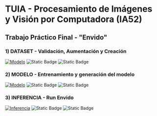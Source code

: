 # TUIA - Procesamiento de Imágenes y Visión por Computadora (IA52)

## Trabajo Práctico Final - "Envido"

### 1) DATASET - Validación, Aumentación y Creación 
[![Modelo](https://colab.research.google.com/assets/colab-badge.svg)](https://colab.research.google.com/github/MiguelMussi/CV_TP_Final/blob/main/TP_Creacion_Dataset_Y_Aumentacion(COLAB).ipynb)
![Static Badge](https://img.shields.io/badge/💾_Código-✔️_Listo-green?style=flat)
![Static Badge](https://img.shields.io/badge/📆_Estado-✔️_Listo-green?style=flat)

### 2) MODELO - Entrenamiento y generación del modelo
[![Modelo](https://colab.research.google.com/assets/colab-badge.svg)](https://colab.research.google.com/github/MiguelMussi/CV_TP_Final/blob/main/TP_Entrenamiento(KAGGLE).ipynb)
![Static Badge](https://img.shields.io/badge/💾_Código-✔️_Listo-green?style=flat)
![Static Badge](https://img.shields.io/badge/📆_Estado-✔️_Listo-green?style=flat)

### 3) INFERENCIA - Run Envido
[![Inferencia](https://colab.research.google.com/assets/colab-badge.svg)](https://colab.research.google.com/github/MiguelMussi/CV_TP_Final/blob/main/00.run_envido.ipynb)
![Static Badge](https://img.shields.io/badge/💾_Código-✔️_Listo-green?style=flat)
![Static Badge](https://img.shields.io/badge/📆_Estado-✔️_Listo-green?style=flat)
